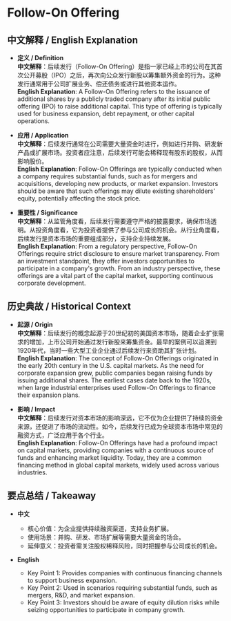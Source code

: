 # Follow-On Offering

## 中文解释 / English Explanation

* **定义 / Definition**  
  **中文解释**：后续发行（Follow-On Offering）是指一家已经上市的公司在其首次公开募股（IPO）之后，再次向公众发行新股以筹集额外资金的行为。这种发行通常用于公司扩展业务、偿还债务或进行其他资本运作。  
  **English Explanation**: A Follow-On Offering refers to the issuance of additional shares by a publicly traded company after its initial public offering (IPO) to raise additional capital. This type of offering is typically used for business expansion, debt repayment, or other capital operations.

* **应用 / Application**  
  **中文解释**：后续发行通常在公司需要大量资金时进行，例如进行并购、研发新产品或扩展市场。投资者应注意，后续发行可能会稀释现有股东的股权，从而影响股价。  
  **English Explanation**: Follow-On Offerings are typically conducted when a company requires substantial funds, such as for mergers and acquisitions, developing new products, or market expansion. Investors should be aware that such offerings may dilute existing shareholders' equity, potentially affecting the stock price.

* **重要性 / Significance**  
  **中文解释**：从监管角度看，后续发行需要遵守严格的披露要求，确保市场透明。从投资角度看，它为投资者提供了参与公司成长的机会。从行业角度看，后续发行是资本市场的重要组成部分，支持企业持续发展。  
  **English Explanation**: From a regulatory perspective, Follow-On Offerings require strict disclosure to ensure market transparency. From an investment standpoint, they offer investors opportunities to participate in a company's growth. From an industry perspective, these offerings are a vital part of the capital market, supporting continuous corporate development.

## 历史典故 / Historical Context

* **起源 / Origin**  
  **中文解释**：后续发行的概念起源于20世纪初的美国资本市场，随着企业扩张需求的增加，上市公司开始通过发行新股来筹集资金。最早的案例可以追溯到1920年代，当时一些大型工业企业通过后续发行来资助其扩张计划。  
  **English Explanation**: The concept of Follow-On Offerings originated in the early 20th century in the U.S. capital markets. As the need for corporate expansion grew, public companies began raising funds by issuing additional shares. The earliest cases date back to the 1920s, when large industrial enterprises used Follow-On Offerings to finance their expansion plans.

* **影响 / Impact**  
  **中文解释**：后续发行对资本市场的影响深远，它不仅为企业提供了持续的资金来源，还促进了市场的流动性。如今，后续发行已成为全球资本市场中常见的融资方式，广泛应用于各个行业。  
  **English Explanation**: Follow-On Offerings have had a profound impact on capital markets, providing companies with a continuous source of funds and enhancing market liquidity. Today, they are a common financing method in global capital markets, widely used across various industries.

## 要点总结 / Takeaway

* **中文**  
  - 核心价值：为企业提供持续融资渠道，支持业务扩展。
  - 使用场景：并购、研发、市场扩展等需要大量资金的场合。
  - 延伸意义：投资者需关注股权稀释风险，同时把握参与公司成长的机会。

* **English**  
  - Key Point 1: Provides companies with continuous financing channels to support business expansion.
  - Key Point 2: Used in scenarios requiring substantial funds, such as mergers, R&D, and market expansion.
  - Key Point 3: Investors should be aware of equity dilution risks while seizing opportunities to participate in company growth.